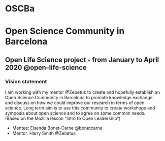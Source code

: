 # OSCBa
# Open Science Community in Barcelona
## Open Life Science project - from January to April 2020 @open-life-science
### Vision statement
I am working with my mentor @Zebetus to create and hopefully establish an Open Science Community in Barcelona to promote knowledge exchange and discuss on how we could improve our research in terms of open science. Long term aim is  to use this community to create workshops and symposia about open science and to agree on some common needs. (Based on the Mozilla lesson “Intro to Open Leadership”)
* Mentee: Eisenda Bonet-Carne @bonetcarne
* Mentor: Harry Smith @Zebetus

